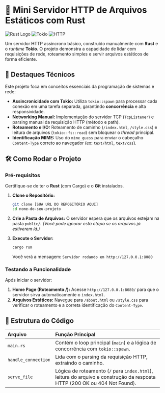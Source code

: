 # 🚀 Mini Servidor HTTP de Arquivos Estáticos com Rust

![Rust Logo](https://img.shields.io/badge/Rust-black?style=for-the-badge&logo=rust&logoColor=white)
![Tokio](https://img.shields.io/badge/Tokio-42C8F8?style=for-the-badge&logo=async-await&logoColor=black)
![HTTP](https://img.shields.io/badge/Protocol-HTTP%201.1-28A745?style=for-the-badge)

Um servidor HTTP assíncrono básico, construído manualmente com **Rust** e o *runtime* **Tokio**. O projeto demonstra a capacidade de lidar com requisições de rede, roteamento simples e servir arquivos estáticos de forma eficiente.

## 🌟 Destaques Técnicos

Este projeto foca em conceitos essenciais da programação de sistemas e rede:

* **Assincronicidade com Tokio:** Utiliza `tokio::spawn` para processar cada conexão em uma tarefa separada, garantindo **concorrência** e alta responsividade.
* **Networking Manual:** Implementação do servidor TCP (`TcpListener`) e parsing manual da requisição HTTP (método e path).
* **Roteamento e I/O:** Roteamento de caminho (`/index.html`, `/style.css`) e leitura de arquivos (`tokio::fs::read`) sem bloquear o *thread* principal.
* **Identificação MIME:** Uso do `mime_guess` para enviar o cabeçalho `Content-Type` correto ao navegador (ex: `text/html`, `text/css`).

## 🛠️ Como Rodar o Projeto

### Pré-requisitos

Certifique-se de ter o **Rust** (com Cargo) e o **Git** instalados.

1.  **Clone o Repositório:**
    ```bash
    git clone [SUA URL DO REPOSITÓRIO AQUI]
    cd nome-do-seu-projeto
    ```

2.  **Crie a Pasta de Arquivos:**
    O servidor espera que os arquivos estejam na pasta `public/`.
    *(Você pode ignorar esta etapa se os arquivos já estiverem lá.)*

3.  **Execute o Servidor:**
    ```bash
    cargo run
    ```
    Você verá a mensagem: `Servidor rodando em http://127.0.0.1:8080`

### Testando a Funcionalidade

Após iniciar o servidor:

1.  **Home Page (Roteamento /):** Acesse `http://127.0.0.1:8080/` para que o servidor sirva automaticamente o `index.html`.
2.  **Arquivos Estáticos:** Navegue para `/about.html` ou `/style.css` para verificar o roteamento e a correta identificação do `Content-Type`.

## 📂 Estrutura do Código

| Arquivo | Função Principal |
| :--- | :--- |
| `main.rs` | Contém o loop principal (`main`) e a lógica de concorrência com `tokio::spawn`. |
| `handle_connection` | Lida com o parsing da requisição HTTP, extraindo o caminho. |
| `serve_file` | Lógica de roteamento (`/` para `index.html`), leitura do arquivo e construção da resposta HTTP (200 OK ou 404 Not Found). |


